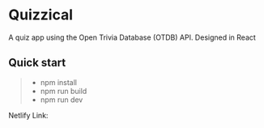 # Quizzical
A quiz app using the Open Trivia Database (OTDB) API. Designed in React


## Quick start
> - npm install
> - npm run build
> - npm run dev

Netlify Link: 
